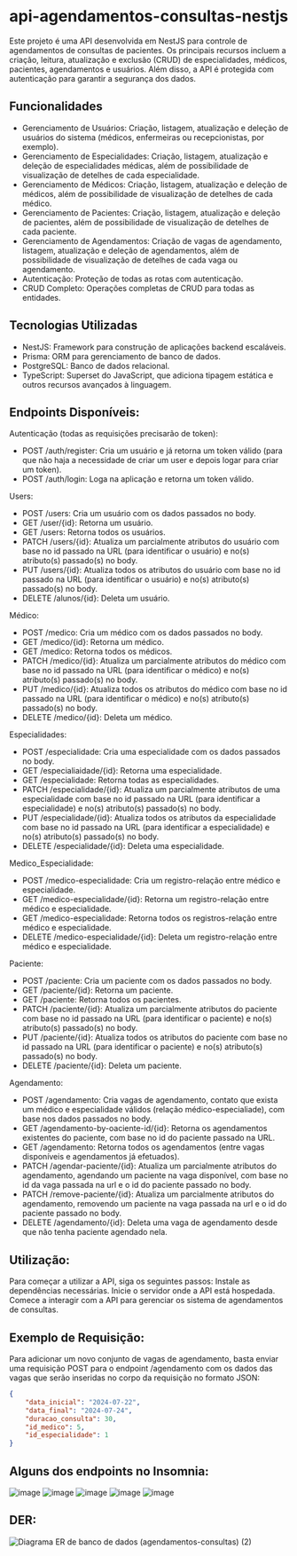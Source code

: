 # api-agendamentos-consultas-nestjs
Este projeto é uma API desenvolvida em NestJS para controle de agendamentos de consultas de pacientes. Os principais recursos incluem a criação, leitura, atualização e exclusão (CRUD) de especialidades, médicos, pacientes, agendamentos e usuários. Além disso, a API é protegida com autenticação para garantir a segurança dos dados.

## Funcionalidades
* Gerenciamento de Usuários: Criação, listagem, atualização e deleção de usuários do sistema (médicos, enfermeiras ou recepcionistas, por exemplo).
* Gerenciamento de Especialidades: Criação, listagem, atualização e deleção de especialidades médicas, além de possibilidade de visualização de detelhes de cada especialidade.
* Gerenciamento de Médicos: Criação, listagem, atualização e deleção de médicos, além de possibilidade de visualização de detelhes de cada médico.
* Gerenciamento de Pacientes: Criação, listagem, atualização e deleção de pacientes, além de possibilidade de visualização de detelhes de cada paciente.
* Gerenciamento de Agendamentos: Criação de vagas de agendamento, listagem, atualização e deleção de agendamentos, além de possibilidade de visualização de detelhes de cada vaga ou agendamento.
* Autenticação: Proteção de todas as rotas com autenticação.
* CRUD Completo: Operações completas de CRUD para todas as entidades.

## Tecnologias Utilizadas
* NestJS: Framework para construção de aplicações backend escaláveis.
* Prisma: ORM para gerenciamento de banco de dados.
* PostgreSQL: Banco de dados relacional.
* TypeScript: Superset do JavaScript, que adiciona tipagem estática e outros recursos avançados à linguagem.

## Endpoints Disponíveis:
Autenticação (todas as requisições precisarão de token):
* POST /auth/register: Cria um usuário e já retorna um token válido (para que não haja a necessidade de criar um user e depois logar para criar um token).
* POST /auth/login: Loga na aplicação e retorna um token válido.

Users:
* POST /users: Cria um usuário com os dados passados no body.
* GET /user/{id}: Retorna um usuário.
* GET /users: Retorna todos os usuários.
* PATCH /users/{id}: Atualiza um parcialmente atributos do usuário com base no id passado na URL (para identificar o usuário) e no(s) atributo(s) passado(s) no body.
* PUT /users/{id}: Atualiza todos os atributos do usuário com base no id passado na URL (para identificar o usuário) e no(s) atributo(s) passado(s) no body.
* DELETE /alunos/{id}: Deleta um usuário.

Médico:
* POST /medico: Cria um médico com os dados passados no body.
* GET /medico/{id}: Retorna um médico.
* GET /medico: Retorna todos os médicos.
* PATCH /medico/{id}: Atualiza um parcialmente atributos do médico com base no id passado na URL (para identificar o médico) e no(s) atributo(s) passado(s) no body.
* PUT /medico/{id}: Atualiza todos os atributos do médico com base no id passado na URL (para identificar o médico) e no(s) atributo(s) passado(s) no body.
* DELETE /medico/{id}: Deleta um médico.

Especialidades:
* POST /especialidade: Cria uma especialidade com os dados passados no body.
* GET /especialiaidade/{id}: Retorna uma especialidade.
* GET /especialidade: Retorna todas as especialidades.
* PATCH /especialidade/{id}: Atualiza um parcialmente atributos de uma especialidade com base no id passado na URL (para identificar a especialidade) e no(s) atributo(s) passado(s) no body.
* PUT /especialidade/{id}: Atualiza todos os atributos da especialidade com base no id passado na URL (para identificar a especialidade) e no(s) atributo(s) passado(s) no body.
* DELETE /especialidade/{id}: Deleta uma especialidade.

Medico_Especialidade:
* POST /medico-especialidade: Cria um registro-relação entre médico e especialidade.
* GET /medico-especialidade/{id}: Retorna um registro-relação entre médico e especialidade.
* GET /medico-especialidade: Retorna todos os registros-relação entre médico e especialidade.
* DELETE /medico-especialidade/{id}: Deleta um registro-relação entre médico e especialidade.

Paciente:
* POST /paciente: Cria um paciente com os dados passados no body.
* GET /paciente/{id}: Retorna um paciente.
* GET /paciente: Retorna todos os pacientes.
* PATCH /paciente/{id}: Atualiza um parcialmente atributos do paciente com base no id passado na URL (para identificar o paciente) e no(s) atributo(s) passado(s) no body.
* PUT /paciente/{id}: Atualiza todos os atributos do paciente com base no id passado na URL (para identificar o paciente) e no(s) atributo(s) passado(s) no body.
* DELETE /paciente/{id}: Deleta um paciente.

Agendamento:
* POST /agendamento: Cria vagas de agendamento, contato que exista um médico e especialidade válidos (relação médico-especialiade), com base nos dados passados no body.
* GET /agendamento-by-oaciente-id/{id}: Retorna os agendamentos existentes do paciente, com base no id do paciente passado na URL.
* GET /agendamento: Retorna todos os agendamentos (entre vagas disponíveis e agendamentos já efetuados).
* PATCH /agendar-paciente/{id}: Atualiza um parcialmente atributos do agendamento, agendando um paciente na vaga disponível, com base no id da vaga passada na url e o id do paciente passado no body.
* PATCH /remove-paciente/{id}: Atualiza um parcialmente atributos do agendamento, removendo um paciente na vaga passada na url e o id do paciente passado no body.
* DELETE /agendamento/{id}: Deleta uma vaga de agendamento desde que não tenha paciente agendado nela.

## Utilização:
Para começar a utilizar a API, siga os seguintes passos:
Instale as dependências necessárias.
Inicie o servidor onde a API está hospedada.
Comece a interagir com a API para gerenciar os sistema de agendamentos de consultas.

## Exemplo de Requisição:
Para adicionar um novo conjunto de vagas de agendamento, basta enviar uma requisição POST para o endpoint /agendamento com os dados das vagas que serão inseridas no corpo da requisição no formato JSON:
```json
{
	"data_inicial": "2024-07-22",
	"data_final": "2024-07-24",
	"duracao_consulta": 30,
	"id_medico": 5,
	"id_especialidade": 1
}
```

## Alguns dos endpoints no Insomnia:
![image](https://github.com/user-attachments/assets/506a9d51-0b5c-475f-b768-178e55000cd8)
![image](https://github.com/user-attachments/assets/9cd3c1df-051d-4c38-ae4f-7bb9298ecb30)
![image](https://github.com/user-attachments/assets/46d3d5aa-6110-4f93-8f69-f3230e359b32)
![image](https://github.com/user-attachments/assets/ce1927bb-bf23-424a-b339-8a687176cc98)
![image](https://github.com/user-attachments/assets/cd629b27-a35e-432e-a0f3-4abba000d592)

## DER:
![Diagrama ER de banco de dados (agendamentos-consultas) (2)](https://github.com/user-attachments/assets/546bc69c-c7fd-4172-8227-e22a2a621b2d)


